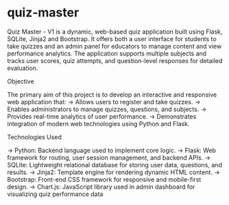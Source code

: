 # quiz-master
Quiz Master - V1 is a dynamic, web-based quiz application built using Flask, SQLite, Jinja2 and Bootstrap. It offers both a user interface for students to take quizzes and an admin panel for educators to manage content and view performance analytics. The application supports multiple subjects and tracks user scores, quiz attempts, and question-level responses for detailed evaluation.

Objective

The primary aim of this project is to develop an interactive and responsive web application that:
-> Allows users to register and take quizzes.
-> Enables administrators to manage quizzes, questions, and subjects.
-> Provides real-time analytics of user performance.
-> Demonstrates integration of modern web technologies using Python and Flask.

Technologies Used

-> Python: Backend language used to implement core logic.
-> Flask: Web framework for routing, user session management, and backend APIs.
-> SQLite: Lightweight relational database for storing user data, questions, and results.
-> Jinja2: Template engine for rendering dynamic HTML content.
-> Bootstrap: Front-end CSS framework for responsive and mobile-first design.
-> Chart.js: JavaScript library used in admin dashboard for visualizing quiz performance data
